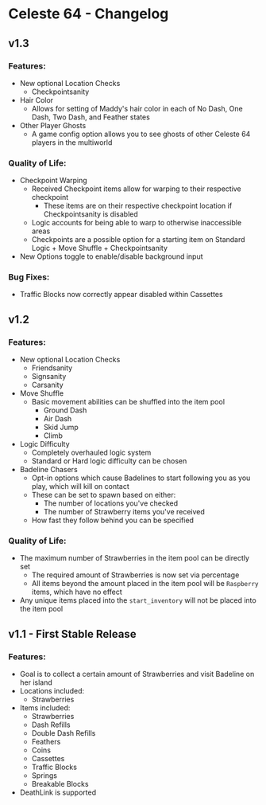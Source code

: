 # Celeste 64 - Changelog


## v1.3

### Features:

- New optional Location Checks
	- Checkpointsanity
- Hair Color
	- Allows for setting of Maddy's hair color in each of No Dash, One Dash, Two Dash, and Feather states
- Other Player Ghosts
	- A game config option allows you to see ghosts of other Celeste 64 players in the multiworld

### Quality of Life:

- Checkpoint Warping
	- Received Checkpoint items allow for warping to their respective checkpoint
		- These items are on their respective checkpoint location if Checkpointsanity is disabled
	- Logic accounts for being able to warp to otherwise inaccessible areas
	- Checkpoints are a possible option for a starting item on Standard Logic + Move Shuffle + Checkpointsanity
- New Options toggle to enable/disable background input

### Bug Fixes:

- Traffic Blocks now correctly appear disabled within Cassettes


## v1.2

### Features:

- New optional Location Checks
	- Friendsanity
	- Signsanity
	- Carsanity
- Move Shuffle
	- Basic movement abilities can be shuffled into the item pool
		- Ground Dash
		- Air Dash
		- Skid Jump
		- Climb
- Logic Difficulty
	- Completely overhauled logic system
	- Standard or Hard logic difficulty can be chosen
- Badeline Chasers
	- Opt-in options which cause Badelines to start following you as you play, which will kill on contact
	- These can be set to spawn based on either:
		- The number of locations you've checked
		- The number of Strawberry items you've received
	- How fast they follow behind you can be specified

### Quality of Life:

- The maximum number of Strawberries in the item pool can be directly set
	- The required amount of Strawberries is now set via percentage
	- All items beyond the amount placed in the item pool will be `Raspberry` items, which have no effect
- Any unique items placed into the `start_inventory` will not be placed into the item pool


## v1.1 - First Stable Release

### Features:

- Goal is to collect a certain amount of Strawberries and visit Badeline on her island
- Locations included:
	- Strawberries
- Items included:
	- Strawberries
	- Dash Refills
	- Double Dash Refills
	- Feathers
	- Coins
	- Cassettes
	- Traffic Blocks
	- Springs
	- Breakable Blocks
- DeathLink is supported